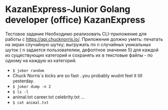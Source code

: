 # KazanExpress-Junior Golang developer (office) KazanExpress
Тестовое задание Необходимо реализовать CLI-приложение для работы с https://api.chucknorris.io/. Приложение должно уметь: печатать на экран случайную шутку; выгружать по n случайных уникальных шуток ( n задается пользователем, дефолтное значение 5) для каждой из существующих категорий и сохранять их в текстовые файлы - по одному на каждую из категорий.

* `$ joker random`
* Chuck Norris`s kicks are so fast ..you probably wudnt feel it till yesterday.
* `$ joker dump -n 2`
* `$ ls -l`
* animal.txt career.txt celebrity.txt ...
* `$ cat animal.txt`
